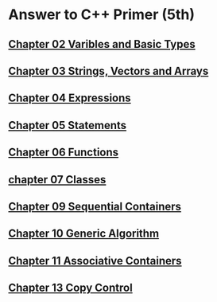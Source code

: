 # Answer to C++ Primer (5th)
## [Chapter 02 Varibles and Basic Types](ch02)
## [Chapter 03 Strings, Vectors and Arrays](ch03)
## [Chapter 04 Expressions](ch04)
## [Chapter 05 Statements](ch05)
## [Chapter 06 Functions](ch06)
## [chapter 07 Classes](ch07)
## [Chapter 09 Sequential Containers](ch09)
## [Chapter 10 Generic Algorithm](ch10) 
## [Chapter 11 Associative Containers](ch11)
## [Chapter 13 Copy Control](ch13)
